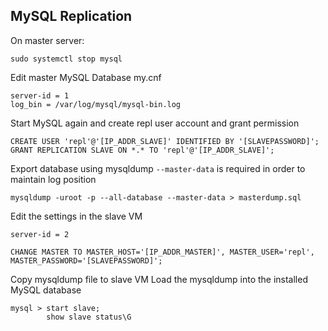 ## MySQL Replication

On master server:

```
sudo systemctl stop mysql
```

Edit master MySQL Database my.cnf

```
server-id = 1
log_bin = /var/log/mysql/mysql-bin.log
```

Start MySQL again and create repl user account and grant permission

```
CREATE USER 'repl'@'[IP_ADDR_SLAVE]' IDENTIFIED BY '[SLAVEPASSWORD]';
GRANT REPLICATION SLAVE ON *.* TO 'repl'@'[IP_ADDR_SLAVE]';
```

Export database using mysqldump
`--master-data` is required in order to maintain log position

```
mysqldump -uroot -p --all-database --master-data > masterdump.sql
```

Edit the settings in the slave VM

```
server-id = 2
```

```
CHANGE MASTER TO MASTER_HOST='[IP_ADDR_MASTER]', MASTER_USER='repl', MASTER_PASSWORD='[SLAVEPASSWORD]';
```

Copy mysqldump file to slave VM
Load the mysqldump into the installed MySQL database

```
mysql > start slave;
        show slave status\G
```
